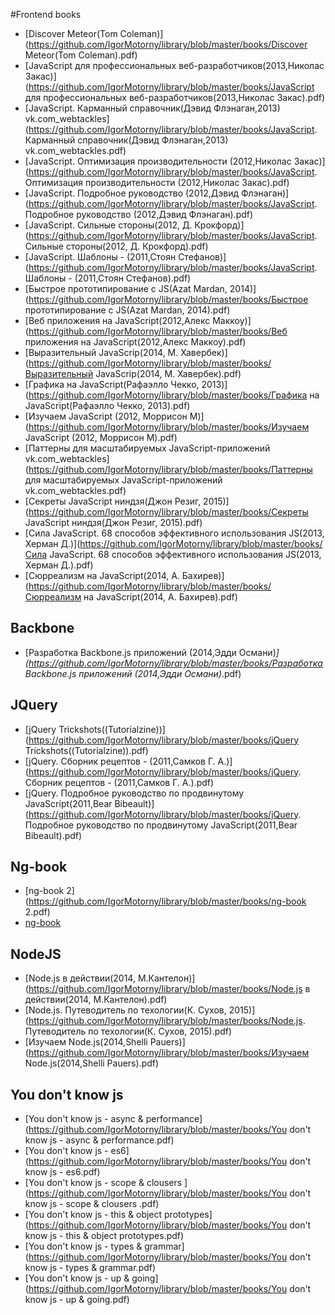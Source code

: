 #Frontend books 
 * [Discover Meteor(Tom Coleman)](https://github.com/IgorMotorny/library/blob/master/books/Discover Meteor(Tom Coleman).pdf) 
* [JavaScript для профессиональных веб-разработчиков(2013,Николас Закас)](https://github.com/IgorMotorny/library/blob/master/books/JavaScript для профессиональных веб-разработчиков(2013,Николас Закас).pdf) 
* [JavaScript. Карманный справочник(Дэвид Флэнаган,2013) vk.com_webtackles](https://github.com/IgorMotorny/library/blob/master/books/JavaScript. Карманный справочник(Дэвид Флэнаган,2013) vk.com_webtackles.pdf) 
* [JavaScript. Оптимизация производительности (2012,Николас Закас)](https://github.com/IgorMotorny/library/blob/master/books/JavaScript. Оптимизация производительности (2012,Николас Закас).pdf) 
* [JavaScript. Подробное руководство (2012,Дэвид Флэнаган)](https://github.com/IgorMotorny/library/blob/master/books/JavaScript. Подробное руководство (2012,Дэвид Флэнаган).pdf) 
* [JavaScript. Сильные стороны(2012, Д. Крокфорд)](https://github.com/IgorMotorny/library/blob/master/books/JavaScript. Сильные стороны(2012, Д. Крокфорд).pdf) 
* [JavaScript. Шаблоны - (2011,Стоян Стефанов)](https://github.com/IgorMotorny/library/blob/master/books/JavaScript. Шаблоны - (2011,Стоян Стефанов).pdf) 
* [Быстрое прототипирование с JS(Azat Mardan, 2014)](https://github.com/IgorMotorny/library/blob/master/books/Быстрое прототипирование с JS(Azat Mardan, 2014).pdf) 
* [Веб приложения на JavaScript(2012,Алекс Маккоу)](https://github.com/IgorMotorny/library/blob/master/books/Веб приложения на JavaScript(2012,Алекс Маккоу).pdf) 
* [Выразительный JavaScrip(2014, М. Хавербек)](https://github.com/IgorMotorny/library/blob/master/books/Выразительный JavaScrip(2014, М. Хавербек).pdf) 
* [Графика на JavaScript(Рафаэлло Чекко, 2013)](https://github.com/IgorMotorny/library/blob/master/books/Графика на JavaScript(Рафаэлло Чекко, 2013).pdf) 
* [Изучаем JavaScript (2012, Моррисон М)](https://github.com/IgorMotorny/library/blob/master/books/Изучаем JavaScript (2012, Моррисон М).pdf) 
* [Паттерны для масштабируемых JavaScript-приложений vk.com_webtackles](https://github.com/IgorMotorny/library/blob/master/books/Паттерны для масштабируемых JavaScript-приложений vk.com_webtackles.pdf) 
* [Секреты JavaScript ниндзя(Джон Резиг, 2015)](https://github.com/IgorMotorny/library/blob/master/books/Секреты JavaScript ниндзя(Джон Резиг, 2015).pdf) 
* [Сила JavaScript. 68 способов эффективного использования JS(2013, Херман Д.)](https://github.com/IgorMotorny/library/blob/master/books/Сила JavaScript. 68 способов эффективного использования JS(2013, Херман Д.).pdf) 
* [Сюрреализм на JavaScript(2014, А. Бахирев)](https://github.com/IgorMotorny/library/blob/master/books/Сюрреализм на JavaScript(2014, А. Бахирев).pdf) 

## Backbone
* [Разработка Backbone.js приложений (2014,Эдди Османи)_](https://github.com/IgorMotorny/library/blob/master/books/Разработка Backbone.js приложений (2014,Эдди Османи)_.pdf) 

## JQuery
* [jQuery Trickshots((Tutorialzine))](https://github.com/IgorMotorny/library/blob/master/books/jQuery Trickshots((Tutorialzine)).pdf) 
* [jQuery. Cборник рецептов - (2011,Самков Г. А.)](https://github.com/IgorMotorny/library/blob/master/books/jQuery. Cборник рецептов - (2011,Самков Г. А.).pdf) 
* [jQuery. Подробное руководство по продвинутому JavaScript(2011,Bear Bibeault)](https://github.com/IgorMotorny/library/blob/master/books/jQuery. Подробное руководство по продвинутому JavaScript(2011,Bear Bibeault).pdf) 

## Ng-book
* [ng-book 2](https://github.com/IgorMotorny/library/blob/master/books/ng-book 2.pdf) 
* [ng-book](https://github.com/IgorMotorny/library/blob/master/books/ng-book.pdf) 

## NodeJS
* [Node.js в действии(2014, М.Кантелон)](https://github.com/IgorMotorny/library/blob/master/books/Node.js в действии(2014, М.Кантелон).pdf) 
* [Node.js. Путеводитель по техологии(К. Сухов, 2015)](https://github.com/IgorMotorny/library/blob/master/books/Node.js. Путеводитель по техологии(К. Сухов, 2015).pdf) 
* [Изучаем Node.js(2014,Shelli Pauers)](https://github.com/IgorMotorny/library/blob/master/books/Изучаем Node.js(2014,Shelli Pauers).pdf) 

## You don't know js
* [You don't know js - async & performance](https://github.com/IgorMotorny/library/blob/master/books/You don't know js - async & performance.pdf) 
* [You don't know js - es6](https://github.com/IgorMotorny/library/blob/master/books/You don't know js - es6.pdf) 
* [You don't know js - scope & clousers ](https://github.com/IgorMotorny/library/blob/master/books/You don't know js - scope & clousers .pdf) 
* [You don't know js - this & object prototypes](https://github.com/IgorMotorny/library/blob/master/books/You don't know js - this & object prototypes.pdf) 
* [You don't know js - types & grammar](https://github.com/IgorMotorny/library/blob/master/books/You don't know js - types & grammar.pdf) 
* [You don't know js - up & going](https://github.com/IgorMotorny/library/blob/master/books/You don't know js - up & going.pdf) 
